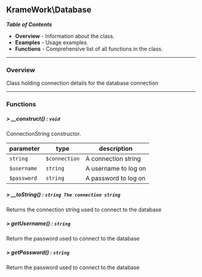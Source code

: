 ## KrameWork\Database

***Table of Contents***
* **Overview** - Information about the class.
* **Examples** - Usage examples.
* **Functions** - Comprehensive list of all functions in the class.
___
### Overview
Class holding connection details for the database connection
___
### Functions
##### > __construct() : `void`
ConnectionString constructor.

parameter | type | description
--- | --- | ---
`string` | `$connection` | A connection string
`$username` | `string` | A username to log on
`$password` | `string` | A password to log on

##### > __toString() : `string The connection string`
Returns the connection string used to connect to the database

##### > getUsername() : `string`
Return the password used to connect to the database

##### > getPassword() : `string`
Return the password used to connect to the database

